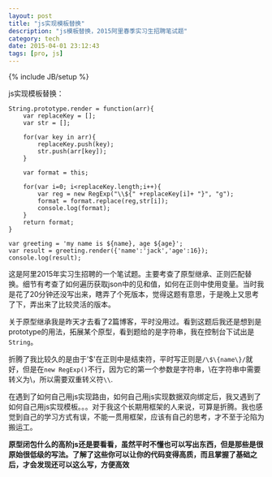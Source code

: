 ```yaml
---
layout: post
title: "js实现模板替换"
description: "js模板替换，2015阿里春季实习生招聘笔试题"
category: tech
date: 2015-04-01 23:12:43
tags: [pro, js]
---
```

{% include JB/setup %}


js实现模板替换：

	String.prototype.render = function(arr){
    	var replaceKey = [];
    	var str = [];

    	for(var key in arr){
       		replaceKey.push(key);
        	str.push(arr[key]);
    	}

    	var format = this;

    	for(var i=0; i<replaceKey.length;i++){
        	var reg = new RegExp("\\${" +replaceKey[i]+ "}", "g");
        	format = format.replace(reg,str[i]);
        	console.log(format);
    	}
    	return format;
	}

	var greeting = 'my name is ${name}, age ${age}';
	var result = greeting.render({'name':'jack','age':16});
	console.log(result);
	
	
	
这是阿里2015年实习生招聘的一个笔试题。主要考查了原型继承、正则匹配替换。细节有考查了如何遍历获取json中的见和值，如何在正则中使用变量。当时我是花了20分钟还没写出来，瞎弄了个死版本，觉得这题有意思，于是晚上又思考了下，弄出来了比较灵活的版本。

关于原型继承我是昨天才去看了2篇博客，平时没用过。看到这题后我还是想到是prototype的用法，拓展某个原型，看到题给的是字符串，我在控制台下试出是`String`。

折腾了我比较久的是由于'$'在正则中是结束符，平时写正则是`/\$\{name\}/`就好，但是在`new RegExp()`不行，因为它的第一个参数是字符串，\在字符串中需要转义为\\，所以需要双重转义符`\\`.

在遇到了如何自己用js实现路由，如何自己用js实现数据双向绑定后，我又遇到了如何自己用js实现模板。。。对于我这个长期用框架的人来说，可算是折腾。我也感觉到自己的学习方式有误，不能一贯用框架，应该有自己的思考，才不至于沦陷为搬运工。

**原型闭包什么的高阶js还是要看看，虽然平时不懂也可以写出东西，但是那些是很原始很低级的写法。了解了这些你可以让你的代码变得高质，而且掌握了基础之后，才会发现还可以这么写，方便高效**
